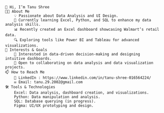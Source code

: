 	👋 Hi, I’m Tanu Shree
	👩‍💻 About Me
		💡 Passionate about Data Analysis and UI Design.
		🌱 Currently learning Excel, Python, and SQL to enhance my data analysis skills.
		📊 Recently created an Excel dashboard showcasing Walmart’s retail data.
		🔍 Exploring tools like Power BI and Tableau for advanced visualizations.
	🌟 Interests & Goals
		👀 Interested in data-driven decision-making and designing intuitive dashboards.
		💞️ Open to collaborating on data analysis and data visualization projects.
	📫 How to Reach Me
		💼 LinkedIn : https://www.linkedin.com/in/tanu-shree-016564224/
		✉️ Email: tanu.29.2002@gmail.com
	🛠️ Tools & Technologies
		Excel: Data analysis, dashboard creation, and visualizations.
		Python: Data manipulation and analysis.
		SQL: Database querying (in progress).
		Figma: UI/UX prototyping and design.
<!---
Tanu-Choudhary/Tanu-Choudhary is a ✨ special ✨ repository because its `README.md` (this file) appears on your GitHub profile.
You can click the Preview link to take a look at your changes.
--->
